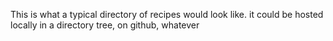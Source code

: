 This is what a typical directory of recipes would look like.  it could be hosted locally in a directory tree, on github, whatever
